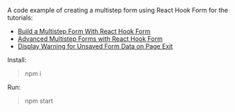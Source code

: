 A code example of creating a multistep form using React Hook Form for the tutorials:
- [Build a Multistep Form With React Hook Form](https://claritydev.net/blog/build-a-multistep-form-with-react-hook-form)
- [Advanced Multistep Forms with React Hook Form](https://claritydev.net/blog/advanced-multistep-forms-with-react)
- [Display Warning for Unsaved Form Data on Page Exit](https://claritydev.net/blog/display-warning-for-unsaved-form-data-on-page-exit)

Install:
> npm i

Run:
> npm start
